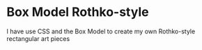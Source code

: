 # Box Model Rothko-style
 I have use CSS and the Box Model to create my own Rothko-style rectangular art pieces
